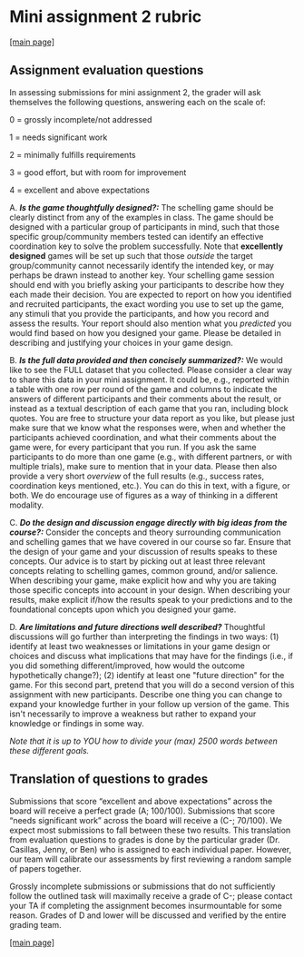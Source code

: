 # Mini assignment 2 rubric

[[main page]](../casillas-hli-spring2023-syllabus/)

## Assignment evaluation questions

In assessing submissions for mini assignment 2, the grader will ask themselves the following questions, answering each on the scale of:

0 = grossly incomplete/not addressed

1 = needs significant work

2 = minimally fulfills requirements

3 = good effort, but with room for improvement

4 = excellent and above expectations

A. _**Is the game thoughtfully designed?:**_ The schelling game should be clearly distinct from any of the examples in class. The game should be designed with a particular group of participants in mind, such that those specific group/community members tested can identify an effective coordination key to solve the problem successfully. Note that **excellently designed** games will be set up such that those _outside_ the target group/community cannot necessarily identify the intended key, or may perhaps be drawn instead to another key. Your schelling game session should end with you briefly asking your participants to describe how they each made their decision. You are expected to report on how you identified and recruited participants, the exact wording you use to set up the game, any stimuli that you provide the participants, and how you record and assess the results. Your report should also mention what you _predicted_ you would find based on how you designed your game. Please be detailed in describing and justifying your choices in your game design.

B. _**Is the full data provided and then concisely summarized?:**_ We would like to see the FULL dataset that you collected. Please consider a clear way to share this data in your mini assignment. It could be, e.g., reported within a table with one row per round of the game and columns to indicate the answers of different participants and their comments about the result, or instead as a textual description of each game that you ran, including block quotes. You are free to structure your data report as you like, but please just make sure that we know what the responses were, when and whether the participants achieved coordination, and what their comments about the game were, for every participant that you run. If you ask the same participants to do more than one game (e.g., with different partners, or with multiple trials), make sure to mention that in your data. Please then also provide a very short _overview_ of the full results (e.g., success rates, coordination keys mentioned, etc.). You can do this in text, with a figure, or both. We do encourage use of figures as a way of thinking in a different modality.

C. _**Do the design and discussion engage directly with big ideas from the course?:**_ Consider the concepts and theory surrounding communication and schelling games that we have covered in our course so far. Ensure that the design of your game and your discussion of results speaks to these concepts. Our advice is to start by picking out at least three relevant concepts relating to schelling games, common ground, and/or salience. When describing your game, make explicit how and why you are taking those specific concepts into account in your design. When describing your results, make explicit if/how the results speak to your predictions and to the foundational concepts upon which you designed your game.

D. _**Are limitations and future directions well described?**_ Thoughtful discussions will go further than interpreting the findings in two ways: (1) identify at least two weaknesses or limitations in your game design or choices and discuss what implications that may have for the findings (i.e., if you did something different/improved, how would the outcome hypothetically change?); (2) identify at least one "future direction" for the game. For this second part, pretend that you will do a second version of this assignment with new participants. Describe one thing you can change to expand your knowledge further in your follow up version of the game. This isn't necessarily to improve a weakness but rather to expand your knowledge or findings in some way.

_Note that it is up to YOU how to divide your (max) 2500 words between these different goals._

## Translation of questions to grades

Submissions that score “excellent and above expectations” across the board will receive a perfect grade (A; 100/100). Submissions that score “needs significant work” across the board will receive a (C-; 70/100). We expect most submissions to fall between these two results. This translation from evaluation questions to grades is done by the particular grader (Dr. Casillas, Jenny, or Ben) who is assigned to each individual paper. However, our team will calibrate our assessments by first reviewing a random sample of papers together.

Grossly incomplete submissions or submissions that do not sufficiently follow the outlined task will maximally receive a grade of C-; please contact your TA if completing the assignment becomes insurmountable for some reason. Grades of D and lower will be discussed and verified by the entire grading team.

[[main page]](../casillas-hli-spring2023-syllabus/)
